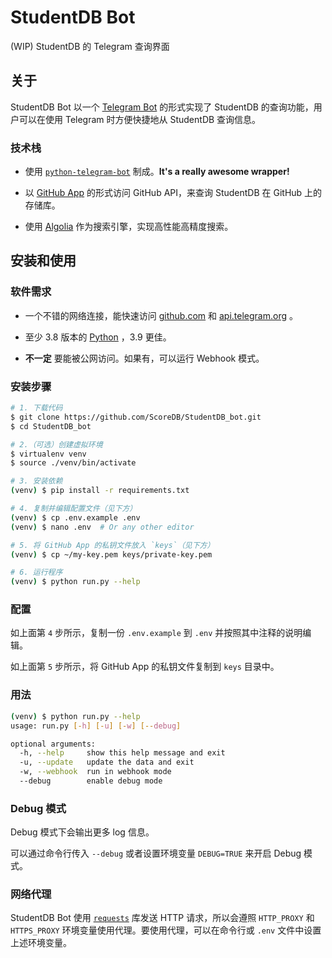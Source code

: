 # StudentDB Bot

(WIP) StudentDB 的 Telegram 查询界面

## 关于

StudentDB Bot 以一个 [Telegram Bot](https://core.telegram.org/bots) 的形式实现了 StudentDB 的查询功能，用户可以在使用 Telegram 时方便快捷地从
StudentDB 查询信息。

### 技术栈

- 使用 [`python-telegram-bot`](https://github.com/python-telegram-bot/python-telegram-bot) 制成。**It's a really awesome
  wrapper!**

- 以 [GitHub App](https://docs.github.com/developers/apps) 的形式访问 GitHub API，来查询 StudentDB 在 GitHub 上的存储库。

- 使用 [Algolia](http://algolia.com/) 作为搜索引擎，实现高性能高精度搜索。

## 安装和使用

### 软件需求

- 一个不错的网络连接，能快速访问 [github.com](https://github.com/) 和 [api.telegram.org](https://api.telegram.org/) 。

- 至少 3.8 版本的 [Python](https://www.python.org/) ，3.9 更佳。

- **不一定** 要能被公网访问。如果有，可以运行 Webhook 模式。

### 安装步骤

```bash
# 1. 下载代码
$ git clone https://github.com/ScoreDB/StudentDB_bot.git
$ cd StudentDB_bot

# 2.（可选）创建虚拟环境
$ virtualenv venv
$ source ./venv/bin/activate

# 3. 安装依赖
(venv) $ pip install -r requirements.txt

# 4. 复制并编辑配置文件（见下方）
(venv) $ cp .env.example .env
(venv) $ nano .env  # Or any other editor

# 5. 将 GitHub App 的私钥文件放入 `keys`（见下方）
(venv) $ cp ~/my-key.pem keys/private-key.pem

# 6. 运行程序
(venv) $ python run.py --help
```

### 配置

如上面第 `4` 步所示，复制一份 `.env.example` 到 `.env` 并按照其中注释的说明编辑。

如上面第 `5` 步所示，将 GitHub App 的私钥文件复制到 `keys` 目录中。

### 用法

```bash
(venv) $ python run.py --help
usage: run.py [-h] [-u] [-w] [--debug]

optional arguments:
  -h, --help     show this help message and exit
  -u, --update   update the data and exit
  -w, --webhook  run in webhook mode
  --debug        enable debug mode
```

### Debug 模式

Debug 模式下会输出更多 log 信息。

可以通过命令行传入 `--debug` 或者设置环境变量 `DEBUG=TRUE` 来开启 Debug 模式。

### 网络代理

StudentDB Bot 使用 [`requests`](https://requests.readthedocs.io/) 库发送 HTTP 请求，所以会遵照 `HTTP_PROXY` 和 `HTTPS_PROXY`
环境变量使用代理。要使用代理，可以在命令行或 `.env` 文件中设置上述环境变量。
